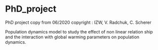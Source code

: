 # PhD_project
PhD project copy from 06/2020 
copyright : IZW, V. Radchuk, C. Scherer

Population dynamics model to study the effect of non linear relation ship and the interaction with global warming parameters on population dynamics. 
